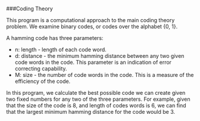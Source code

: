 ###Coding Theory

This program is a computational approach to the main coding theory problem. We examine binary codes, or codes over the alphabet {0, 1}.

A hamming code has three parameters: 
* n: length - length of each code word.
* d: distance - the minimum hamming distance between any two given code words in the code. This parameter is an indication of error correcting capability.
* M: size - the number of code words in the code. This is a measure of the efficiency of the code.

In this program, we calculate the best possible code we can create given two fixed numbers for any two of the three parameters. For example, given that the size of the code is 8, and length of codes words is 6, we can find that the largest minimum hamming distance for the code would be 3.
